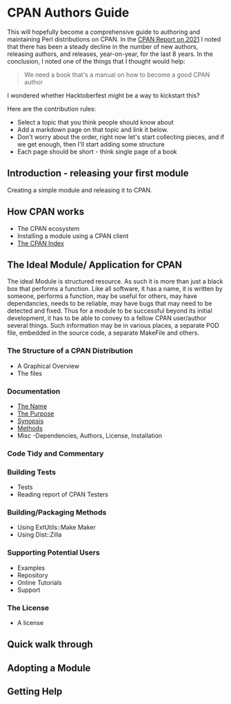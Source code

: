 # CPAN Authors Guide

This will hopefully become a comprehensive guide to authoring and maintaining Perl distributions on CPAN.
In the [CPAN Report on 2021](https://neilb.org/2022/02/07/cpan-report-2022.html)
I noted that there has been a steady decline in the number of
new authors, releasing authors, and releases, year-on-year, for the last 8 years.
In the conclusion, I noted one of the things that I thought would help:

> We need a book that's a manual on how to become a good CPAN author

I wondered whether Hacktoberfest might be a way to kickstart this?

Here are the contribution rules:

* Select a topic that you think people should know about
* Add a markdown page on that topic and link it below.
* Don't worry about the order, right now let's start collecting pieces, and if we get enough,
  then I'll start adding some structure
* Each page should be short - think single page of a book

## Introduction - releasing your first module

Creating a simple module and releasing it to CPAN.

## How CPAN works
* The CPAN ecosystem
* Installing a module using a CPAN client
* [The CPAN Index](the-cpan-index.md)

## The Ideal Module/ Application for CPAN
The ideal Module is structured resource.  As such it is more than just a black box that performs a function.  Like all software, it has a name,  it is written by someone,  performs a function, may be useful for others, may have dependancies,  needs to be reliable, may have bugs that may need to be detected and fixed.  Thus for a module to be successful beyond its initial development, it has to be able to convey to a fellow CPAN user/author several things.  Such information may be in various places, a separate POD file, embedded in the source code, a separate MakeFile and others.

### The Structure of a CPAN Distribution

* A Graphical Overview
* The files

### Documentation
* [The Name](documentation.md#the-name)
* [The Purpose](documentation.md#the-purpose)
* [Synopsis](documentation.md#synopsis)
* [Methods](documentation.md#methods)
* Misc -Dependencies, Authors, License, Installation


### Code Tidy and Commentary

### Building Tests
* Tests
* Reading report of CPAN Testers

### Building/Packaging Methods
* Using ExtUtils::Make Maker
* Using Dist::Zilla

### Supporting Potential Users
* Examples
* Repository
* Online Tutorials
* Support

### The License
* A license

## Quick walk through

## Adopting a Module

## Getting Help
